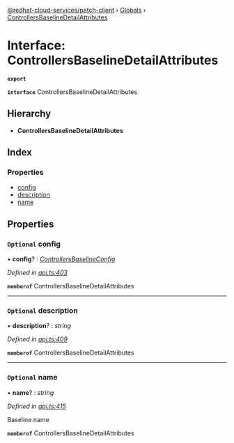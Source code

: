 [@redhat-cloud-services/patch-client](../README.md) › [Globals](../globals.md) › [ControllersBaselineDetailAttributes](controllersbaselinedetailattributes.md)

# Interface: ControllersBaselineDetailAttributes

**`export`** 

**`interface`** ControllersBaselineDetailAttributes

## Hierarchy

* **ControllersBaselineDetailAttributes**

## Index

### Properties

* [config](controllersbaselinedetailattributes.md#optional-config)
* [description](controllersbaselinedetailattributes.md#optional-description)
* [name](controllersbaselinedetailattributes.md#optional-name)

## Properties

### `Optional` config

• **config**? : *[ControllersBaselineConfig](controllersbaselineconfig.md)*

*Defined in [api.ts:403](https://github.com/RedHatInsights/javascript-clients/blob/22e0c417/packages/patch/api.ts#L403)*

**`memberof`** ControllersBaselineDetailAttributes

___

### `Optional` description

• **description**? : *string*

*Defined in [api.ts:409](https://github.com/RedHatInsights/javascript-clients/blob/22e0c417/packages/patch/api.ts#L409)*

**`memberof`** ControllersBaselineDetailAttributes

___

### `Optional` name

• **name**? : *string*

*Defined in [api.ts:415](https://github.com/RedHatInsights/javascript-clients/blob/22e0c417/packages/patch/api.ts#L415)*

Baseline name

**`memberof`** ControllersBaselineDetailAttributes
